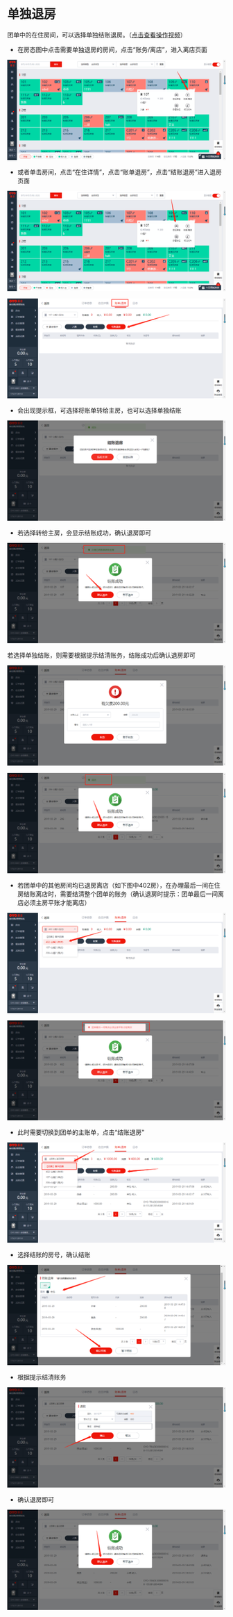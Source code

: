 # 单独退房

团单中的在住房间，可以选择单独结账退房。（[点击查看操作视频](http://crs-pms-vidio.oss-cn-beijing.aliyuncs.com/%E9%80%90%E4%B8%80%E9%80%80%E6%88%BF.mp4)）

* 在房态图中点击需要单独退房的房间，点击“账务/离店”，进入离店页面

![](../../../.gitbook/assets/image%20%28772%29.png)

* 或者单击房间，点击“在住详情”，点击“账单退房”，点击“结账退房”进入退房页面

![](../../../.gitbook/assets/image%20%28462%29.png)

![](../../../.gitbook/assets/image%20%28181%29.png)

* 会出现提示框，可选择将账单转给主房，也可以选择单独结账

![](../../../.gitbook/assets/image%20%2830%29.png)

* 若选择转给主房，会显示结账成功，确认退房即可

![](../../../.gitbook/assets/image%20%28643%29.png)

若选择单独结账，则需要根据提示结清账务，结账成功后确认退房即可

![](../../../.gitbook/assets/image%20%28773%29.png)

![](../../../.gitbook/assets/image%20%28662%29.png)

* 若团单中的其他房间均已退房离店（如下图中402房），在办理最后一间在住房结账离店时，需要结清整个团单的账务（确认退房时提示：团单最后一间离店必须主房平账才能离店）

![](../../../.gitbook/assets/image%20%28460%29.png)

![](../../../.gitbook/assets/image%20%28474%29.png)

* 此时需要切换到团单的主账单，点击“结账退房”

![](../../../.gitbook/assets/image%20%28587%29.png)

* 选择结账的房号，确认结账

![](../../../.gitbook/assets/image%20%28695%29.png)

* 根据提示结清账务

![](../../../.gitbook/assets/image%20%28571%29.png)

* 确认退房即可

![](../../../.gitbook/assets/image%20%28416%29.png)



